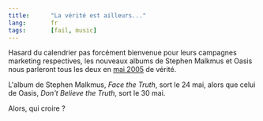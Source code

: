```yaml
---
title:      "La vérité est ailleurs..."
lang:       fr
tags:       [fail, music]
---
```


Hasard du calendrier pas forcément bienvenue pour leurs campagnes marketing respectives, les nouveaux albums de Stephen Malkmus et Oasis nous parleront tous les deux en [mai 2005](http://www.gasteroprod.com/agenda/2005/05/43.html) de vérité.


L'album de Stephen Malkmus, *Face the Truth*, sort le 24 mai, alors que celui de Oasis, *Don't Believe the Truth*, sort le 30 mai.

Alors, qui croire ?
